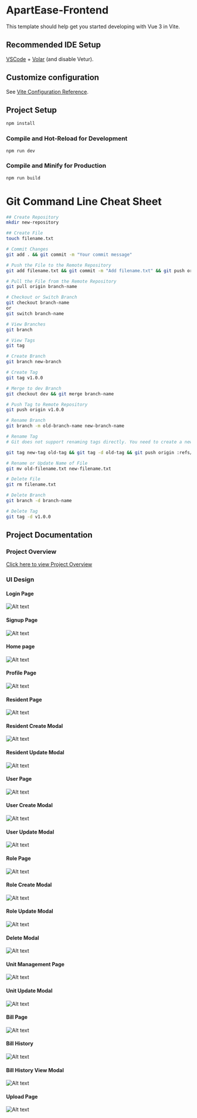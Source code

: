 # ApartEase-Frontend

This template should help get you started developing with Vue 3 in Vite.

## Recommended IDE Setup

[VSCode](https://code.visualstudio.com/) + [Volar](https://marketplace.visualstudio.com/items?itemName=Vue.volar) (and disable Vetur).

## Customize configuration

See [Vite Configuration Reference](https://vitejs.dev/config/).

## Project Setup

```sh
npm install
```

### Compile and Hot-Reload for Development

```sh
npm run dev
```

### Compile and Minify for Production

```sh
npm run build
```


# Git Command Line Cheat Sheet

```sh
## Create Repository
mkdir new-repository

## Create File
touch filename.txt

# Commit Changes
git add . && git commit -m "Your commit message"

# Push the File to the Remote Repository
git add filename.txt && git commit -m "Add filename.txt" && git push origin branch-name

# Pull the File from the Remote Repository
git pull origin branch-name

# Checkout or Switch Branch
git checkout branch-name
or
git switch branch-name

# View Branches
git branch

# View Tags
git tag

# Create Branch
git branch new-branch

# Create Tag
git tag v1.0.0

# Merge to dev Branch
git checkout dev && git merge branch-name

# Push Tag to Remote Repository
git push origin v1.0.0

# Rename Branch
git branch -m old-branch-name new-branch-name

# Rename Tag
# Git does not support renaming tags directly. You need to create a new tag and delete the old one:

git tag new-tag old-tag && git tag -d old-tag && git push origin :refs/tags/old-tag && git push origin --tags

# Rename or Update Name of File
git mv old-filename.txt new-filename.txt

# Delete File
git rm filename.txt

# Delete Branch
git branch -d branch-name

# Delete Tag
git tag -d v1.0.0

```





## Project Documentation

### Project Overview
[Click here to view Project Overview](./Project_Docs/overview.jpg)

### UI Design


#### Login Page

![Alt text](./Project_Docs/UI/UI-01%20Login%20Page.jpeg)

#### Signup Page
![Alt text](./Project_Docs/UI/UI-02%20Login%20Sucessful%20Modal.jpeg)

#### Home page
![Alt text](./Project_Docs/UI/UI-03%20Home%20page.jpeg)

#### Profile Page
![Alt text](./Project_Docs/UI/UI-04%20Profile%20Page.jpeg)

#### Resident Page
![Alt text](./Project_Docs/UI/UI-05%20Resident%20Page.jpeg)

#### Resident Create Modal
![Alt text](./Project_Docs/UI/UI-06%20Resident%20Create%20Modal%20.jpeg)

#### Resident Update Modal
![Alt text](./Project_Docs/UI/UI-07%20Resident%20Update%20Modal.jpeg)
#### User Page

![Alt text](./Project_Docs/UI/UI-08%20User%20Page.jpeg)
#### User Create Modal

![Alt text](./Project_Docs/UI/UI-09%20User%20Create%20Modal.jpeg)
#### User Update Modal
![Alt text](./Project_Docs/UI/UI-10%20User%20Update%20Modal.jpeg)
#### Role Page
![Alt text](./Project_Docs/UI/UI-11%20Role%20page.jpeg)

#### Role Create Modal
![Alt text](./Project_Docs/UI/UI-12%20Role%20Create%20Modal.jpeg)

#### Role Update Modal
![Alt text](./Project_Docs/UI/UI-13%20Role%20Update%20Modal.jpeg)

#### Delete Modal
![Alt text](./Project_Docs/UI/UI-14%20Delete%20modal.jpeg)

#### Unit Management Page
![Alt text](./Project_Docs/UI/UI-15%20Unit%20Management%20page.jpeg)

#### Unit Update Modal
![Alt text](./Project_Docs/UI/UI-16%20Unit%20Update%20Modal.jpeg)

#### Bill Page
![Alt text](./Project_Docs/UI/UI-17%20Bill%20page%20.jpeg)

#### Bill History
![Alt text](./Project_Docs/UI/UI-18%20Bill%20History.jpeg)

#### Bill History View Modal
![Alt text](./Project_Docs/UI/UI-19%20Bill%20History%20View%20Modal.jpeg)

#### Upload Page
![Alt text](./Project_Docs/UI/UI-20%20Upload%20page.jpeg)



